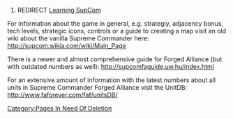 1.  REDIRECT [Learning SupCom](Learning_SupCom "wikilink")

For information about the game in general, e.g. strategiy, adjacency
bonus, tech levels, strategic icons, controls or a guide to creating a
map visit an old wiki about the vanilla Supreme Commander here:
<http://supcom.wikia.com/wiki/Main_Page>

There is a newer and almost comprehensive guide for Forged Alliance (but
with outdated numbers as well): <http://supcomfaguide.uw.hu/index.html>

For an extensive amount of information with the latest numbers about all
units in Supreme Commander Forged Alliance visit the UnitDB:
<http://www.faforever.com/faf/unitsDB/>

[Category:Pages In Need Of
Deletion](Category:Pages_In_Need_Of_Deletion "wikilink")
